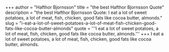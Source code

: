+++
author = "Hafthor Bjornsson"
title = "the best Hafthor Bjornsson Quote"
description = "the best Hafthor Bjornsson Quote: I eat a lot of sweet potatoes, a lot of meat, fish, chicken, good fats like cocoa butter, almonds."
slug = "i-eat-a-lot-of-sweet-potatoes-a-lot-of-meat-fish-chicken-good-fats-like-cocoa-butter-almonds"
quote = '''I eat a lot of sweet potatoes, a lot of meat, fish, chicken, good fats like cocoa butter, almonds.'''
+++
I eat a lot of sweet potatoes, a lot of meat, fish, chicken, good fats like cocoa butter, almonds.
